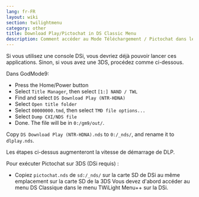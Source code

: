 ```yaml
---
lang: fr-FR
layout: wiki
section: twilightmenu
category: other
title: Download Play/Pictochat in DS Classic Menu
description: Comment accéder au Mode Téléchargement / Pictochat dans le menu DS Classique
---
```


Si vous utilisez une console DSi, vous devriez déjà pouvoir lancer ces applications. Sinon, si vous avez une 3DS, procédez comme ci-dessous.

Dans GodMode9:
- Press the Home/Power button
- Select `Title Manager`, then select `[1:] NAND / TWL`
- Find and select `DS Download Play (NTR-HDNA)`
- Select `Open title folder`
- Select `00000000.tmd`, then select `TMD file options...`
- Select `Dump CXI/NDS file`
- Done. The file will be in `0:/gm9/out/`.

Copy `DS Download Play (NTR-HDNA).nds` to `0:/_nds/`, and rename it to `dlplay.nds`.

Les étapes ci-dessus augmenteront la vitesse de démarrage de DLP.

Pour exécuter Pictochat sur 3DS (DSi requis) :
- Copiez `pictochat.nds` de `sd:/_nds/` sur la carte SD de DSi au même emplacement sur la carte SD de la 3DS Vous devez d'abord accéder au menu DS Classique dans le menu TWiLight Menu++ sur la DSi.
